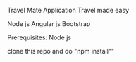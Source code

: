 Travel Mate Application 
Travel made easy

Node js 
Angular js
Bootstrap

Prerequisites:
Node js

clone this repo and do 
"npm install""